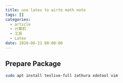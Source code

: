 ```yaml
---
title: use latex to wirte math note
tags: []
categories:
  - article
  - 计算机
  - 工具
  - Latex
date: 2020-06-21 00:00:00
---
```


## Prepare Package

```bash
sudo apt install texlive-full zathura xdotool vim
```
